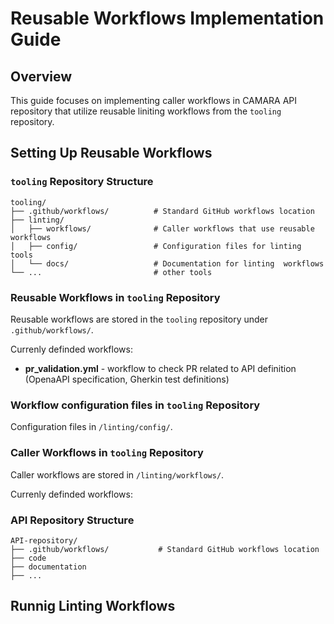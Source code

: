 # Reusable Workflows Implementation Guide

## Overview

This guide focuses on implementing caller workflows in CAMARA API repository that utilize reusable liniting workflows from the `tooling` repository. 


## Setting Up Reusable Workflows

### `tooling` Repository Structure

```
tooling/
├── .github/workflows/          # Standard GitHub workflows location
├── linting/
│   ├── workflows/              # Caller workflows that use reusable workflows
│   ├── config/                 # Configuration files for linting tools
│   └── docs/                   # Documentation for linting  workflows
└── ...                         # other tools

```

### Reusable Workflows in `tooling` Repository

Reusable workflows are stored in the `tooling` repository under `.github/workflows/`.

Currenly definded workflows:

 - **pr_validation.yml** - workflow to check PR related to API definition (OpenaAPI specification, Gherkin test definitions) 


### Workflow configuration files in `tooling` Repository

Configuration files in `/linting/config/`.


### Caller Workflows in `tooling` Repository
Caller workflows are stored in `/linting/workflows/`.

Currenly definded workflows:


### API Repository Structure

```
API-repository/
├── .github/workflows/           # Standard GitHub workflows location
├── code
├── documentation
├── ...

```


## Runnig Linting Workflows
